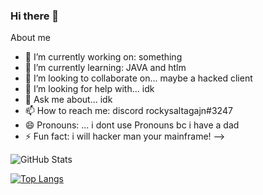 ### Hi there 👋
About me
- 🔭 I’m currently working on: something
- 🌱 I’m currently learning: JAVA and htlm
- 👯 I’m looking to collaborate on... maybe a hacked client
- 🤔 I’m looking for help with... idk
- 💬 Ask me about... idk
- 📫 How to reach me: discord rockysaltagajn#3247
- 😄 Pronouns: ... i dont use Pronouns bc i have a dad
- ⚡ Fun fact: i will hacker man your mainframe!
-->

![GitHub Stats](https://github-readme-stats.vercel.app/api?username=master7720&theme=radical)

[![Top Langs](https://github-readme-stats.vercel.app/api/top-langs/?username=master7720&langs_count=8)](https://github.com/anuraghazra/github-readme-stats)
